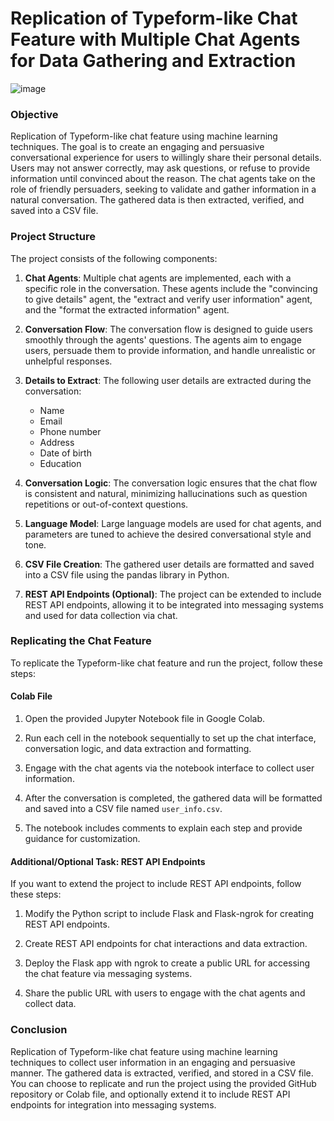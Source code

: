 # Replication of Typeform-like Chat Feature with Multiple Chat Agents for Data Gathering and Extraction

![image](https://github.com/prathameshparit/LearnTube_ML_Task/assets/63944541/b2edb047-76aa-44e2-9112-525488a37e55)



### Objective

Replication of Typeform-like chat feature using machine learning techniques. The goal is to create an engaging and persuasive conversational experience for users to willingly share their personal details. Users may not answer correctly, may ask questions, or refuse to provide information until convinced about the reason. The chat agents take on the role of friendly persuaders, seeking to validate and gather information in a natural conversation. The gathered data is then extracted, verified, and saved into a CSV file.

### Project Structure

The project consists of the following components:

1. **Chat Agents**: Multiple chat agents are implemented, each with a specific role in the conversation. These agents include the "convincing to give details" agent, the "extract and verify user information" agent, and the "format the extracted information" agent.

2. **Conversation Flow**: The conversation flow is designed to guide users smoothly through the agents' questions. The agents aim to engage users, persuade them to provide information, and handle unrealistic or unhelpful responses.

3. **Details to Extract**: The following user details are extracted during the conversation:
   - Name
   - Email
   - Phone number
   - Address
   - Date of birth
   - Education

4. **Conversation Logic**: The conversation logic ensures that the chat flow is consistent and natural, minimizing hallucinations such as question repetitions or out-of-context questions.

5. **Language Model**: Large language models are used for chat agents, and parameters are tuned to achieve the desired conversational style and tone.

6. **CSV File Creation**: The gathered user details are formatted and saved into a CSV file using the pandas library in Python.

7. **REST API Endpoints (Optional)**: The project can be extended to include REST API endpoints, allowing it to be integrated into messaging systems and used for data collection via chat.

### Replicating the Chat Feature

To replicate the Typeform-like chat feature and run the project, follow these steps:

#### Colab File

1. Open the provided Jupyter Notebook file in Google Colab.

2. Run each cell in the notebook sequentially to set up the chat interface, conversation logic, and data extraction and formatting.

3. Engage with the chat agents via the notebook interface to collect user information.

4. After the conversation is completed, the gathered data will be formatted and saved into a CSV file named `user_info.csv`.

5. The notebook includes comments to explain each step and provide guidance for customization.

#### Additional/Optional Task: REST API Endpoints

If you want to extend the project to include REST API endpoints, follow these steps:

1. Modify the Python script to include Flask and Flask-ngrok for creating REST API endpoints.

2. Create REST API endpoints for chat interactions and data extraction.

3. Deploy the Flask app with ngrok to create a public URL for accessing the chat feature via messaging systems.

4. Share the public URL with users to engage with the chat agents and collect data.

### Conclusion

Replication of Typeform-like chat feature using machine learning techniques to collect user information in an engaging and persuasive manner. The gathered data is extracted, verified, and stored in a CSV file. You can choose to replicate and run the project using the provided GitHub repository or Colab file, and optionally extend it to include REST API endpoints for integration into messaging systems.
